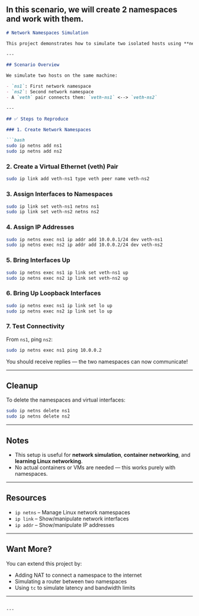 In this scenario, we will create 2 namespaces and work with them.
---

```markdown
# Network Namespaces Simulation

This project demonstrates how to simulate two isolated hosts using **network namespaces** on Ubuntu. It sets up two namespaces (`ns1` and `ns2`) and connects them with a **virtual Ethernet (veth) pair**, allowing them to communicate over a virtual network.

---

## Scenario Overview

We simulate two hosts on the same machine:

- `ns1`: First network namespace
- `ns2`: Second network namespace
- A `veth` pair connects them: `veth-ns1` <--> `veth-ns2`

---

## ✅ Steps to Reproduce

### 1. Create Network Namespaces

```bash
sudo ip netns add ns1
sudo ip netns add ns2
```

### 2. Create a Virtual Ethernet (veth) Pair

```bash
sudo ip link add veth-ns1 type veth peer name veth-ns2
```

### 3. Assign Interfaces to Namespaces

```bash
sudo ip link set veth-ns1 netns ns1
sudo ip link set veth-ns2 netns ns2
```

### 4. Assign IP Addresses

```bash
sudo ip netns exec ns1 ip addr add 10.0.0.1/24 dev veth-ns1
sudo ip netns exec ns2 ip addr add 10.0.0.2/24 dev veth-ns2
```

### 5. Bring Interfaces Up

```bash
sudo ip netns exec ns1 ip link set veth-ns1 up
sudo ip netns exec ns2 ip link set veth-ns2 up
```

### 6. Bring Up Loopback Interfaces

```bash
sudo ip netns exec ns1 ip link set lo up
sudo ip netns exec ns2 ip link set lo up
```

### 7. Test Connectivity

From `ns1`, ping `ns2`:

```bash
sudo ip netns exec ns1 ping 10.0.0.2
```

You should receive replies — the two namespaces can now communicate!

---

## Cleanup

To delete the namespaces and virtual interfaces:

```bash
sudo ip netns delete ns1
sudo ip netns delete ns2
```

---

## Notes

- This setup is useful for **network simulation**, **container networking**, and **learning Linux networking**.
- No actual containers or VMs are needed — this works purely with namespaces.

---

## Resources

- `ip netns` – Manage Linux network namespaces
- `ip link` – Show/manipulate network interfaces
- `ip addr` – Show/manipulate IP addresses

---

## Want More?

You can extend this project by:
- Adding NAT to connect a namespace to the internet
- Simulating a router between two namespaces
- Using `tc` to simulate latency and bandwidth limits

---

```

---
